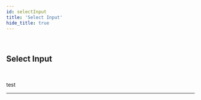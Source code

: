 ```yaml
---
id: selectInput
title: 'Select Input'
hide_title: true
---
```


<br />

<div class="columnsTitle">
    <div class="column-left" style={{width: '7%'}}>
        <div class="selectInputComponentSVG"></div>
    </div>
    <div class="column-right" style={{width: '93%'}}>
        <h2 style={{color:'#B174E5',margin:'0'}}>Select Input</h2>
    </div>
</div>



<br />

test 


---